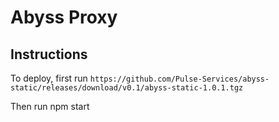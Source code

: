 # Abyss Proxy

## Instructions

To deploy, first run `https://github.com/Pulse-Services/abyss-static/releases/download/v0.1/abyss-static-1.0.1.tgz`

Then run npm start
